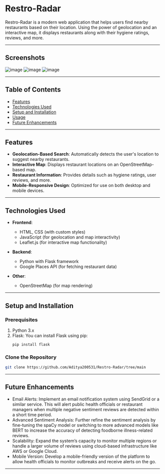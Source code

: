 # Restro-Radar

Restro-Radar is a modern web application that helps users find nearby restaurants based on their location. Using the power of geolocation and an interactive map, it displays restaurants along with their hygiene ratings, reviews, and more.

---

## Screenshots
![image](https://github.com/user-attachments/assets/fda2bf03-4e71-42f4-86df-0915f519252e)
![image](https://github.com/user-attachments/assets/000adba8-9de7-4754-9d23-9c8e5146e800)
![image](https://github.com/user-attachments/assets/3df0832b-e8e8-43b2-b846-a38fde7fd312)

---

## Table of Contents
- [Features](#features)
- [Technologies Used](#technologies-used)
- [Setup and Installation](#setup-and-installation)
- [Usage](#usage)
- [Future Enhancements](#future-enhancements)

---

## Features
- **Geolocation-Based Search**: Automatically detects the user's location to suggest nearby restaurants.
- **Interactive Map**: Displays restaurant locations on an OpenStreetMap-based map.
- **Restaurant Information**: Provides details such as hygiene ratings, user reviews, and more.
- **Mobile-Responsive Design**: Optimized for use on both desktop and mobile devices.

---

## Technologies Used
- **Frontend**: 
  - HTML, CSS (with custom styles)
  - JavaScript (for geolocation and map interactivity)
  - Leaflet.js (for interactive map functionality)
  
- **Backend**: 
  - Python with Flask framework
  - Google Places API (for fetching restaurant data)
  
- **Other**: 
  - OpenStreetMap (for map rendering)

---

## Setup and Installation

### Prerequisites
1. Python 3.x
2. Flask: You can install Flask using pip:
    ```bash
    pip install flask
    ```

### Clone the Repository
```bash
git clone https://github.com/Aditya200531/Restro-Radar/tree/main
```

---

## Future Enhancements
- Email Alerts: Implement an email notification system using SendGrid or a similar service. This will alert public health officials or restaurant managers when multiple negative sentiment reviews are detected within a short time period.
- Advanced Sentiment Analysis: Further refine the sentiment analysis by fine-tuning the spaCy model or switching to more advanced models like BERT to increase the accuracy of detecting foodborne illness-related reviews.
- Scalability: Expand the system’s capacity to monitor multiple regions or handle a larger volume of reviews using cloud-based infrastructure like AWS or Google Cloud.
- Mobile Version: Develop a mobile-friendly version of the platform to allow health officials to monitor outbreaks and receive alerts on the go.

---

